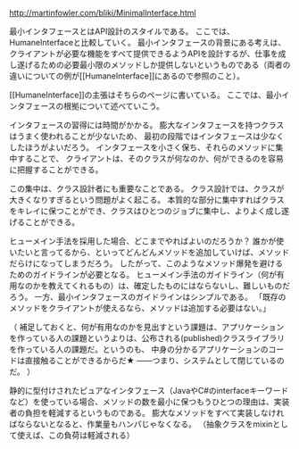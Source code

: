 http://martinfowler.com/bliki/MinimalInterface.html

最小インタフェースとはAPI設計のスタイルである。
ここでは、HumaneInterfaceと比較していく。
最小インタフェースの背景にある考えは、クライアントが必要な機能をすべて提供できるようAPIを設計するが、仕事を成し遂げるための必要最小限のメソッドしか提供しないというものである（両者の違いについての例が[[HumaneInterface]]にあるので参照のこと）。

[[HumaneInterface]]の主張はそちらのページに書いている。
ここでは、最小インタフェースの根拠について述べていこう。

インタフェースの習得には時間がかかる。
膨大なインタフェースを持つクラスはうまく使われることが少ないため、
最初の段階ではインタフェースは少なくしたほうがよいだろう。
インタフェースを小さく保ち、それらのメソッドに集中することで、
クライアントは、そのクラスが何なのか、何ができるのを容易に把握することができる。

この集中は、クラス設計者にも重要なことである。
クラス設計では、クラスが大きくなりすぎるという問題がよく起こる。
本質的な部分に集中すればクラスをキレイに保つことができ、クラスはひとつのジョブに集中し、よりよく成し遂げることができる。

ヒューメイン手法を採用した場合、どこまでやればよいのだろうか？
誰かが使いたいと言ってるから、といってどんどんメソッドを追加していけば、メソッドだらけになってしまうだろう。
したがって、このようなメソッド爆発を避けるためのガイドラインが必要となる。
ヒューメイン手法のガイドライン（何が有用なのかを教えてくれるもの）は、確定したものにはならないし、難しいものだろう。
一方、最小インタフェースのガイドラインはシンプルである。
「既存のメソッドをクライアントが使えるなら、メソッドは追加する必要はない。」

（
補足しておくと、何が有用なのかを見出すという課題は、アプリケーションを作っている人の課題というよりは、公布される(published)クラスライブラリを作っている人の課題だ。というのも、
中身の分かるアプリケーションのコードは直接触ることができるからだ★
——つまり、システムとして閉じているのだ。
）

静的に型付けされたピュアなインタフェース（JavaやC#のinterfaceキーワードなど）を使っている場合、メソッドの数を最小に保つもうひとつの理由は、実装者の負担を軽減するというものである。
膨大なメソッドをすべて実装しなければならないとなると、作業量もハンパじゃなくなる。
（抽象クラスをmixinとして使えば、この負荷は軽減される）
